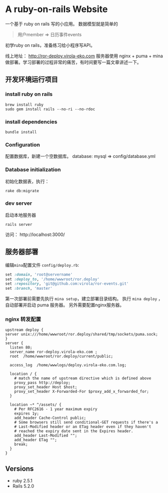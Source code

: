 # A ruby-on-rails Website

一个基于 ruby on rails 写的小应用。
数据模型就是简单的
> 用户member => 日历事件events

初学ruby on rails，准备练习给小程序写API。

线上地址： http://ror-deploy.virola-eko.com
服务器使用 nginx + puma + mina 做部署。学习部署的过程非常的痛苦，有时间要写一篇文章讲述一下。

## 开发环境运行项目
### install ruby on rails
```
brew install ruby
sudo gem install rails --no-ri --no-rdoc
```
### install dependencies
```
bundle install
```
### Configuration
配置数据库，新建一个空数据库。
database: mysql  => config/database.yml

### Database initialization
初始化数据表，执行：
```
rake db:migrate
```

### dev server
启动本地服务器
```
rails server
```
访问： http://localhost:3000/

## 服务器部署
编辑`mina`配置文件 `config/deploy.rb`:
```ruby
set :domain, 'root@servername'
set :deploy_to, '/home/wwwroot/ror.deploy'
set :repository, 'git@github.com:virola/ror-events.git'
set :branch, 'master'
```
第一次部署前需要先执行 `mina setup`，建立部署目录结构。
执行 `mina deploy` ，自动部署并启动 puma 服务器。
另外需要配置nginx服务器。

### nginx 转发配置
```
upstream deploy {                                                                    server unix:///home/wwwroot/ror.deploy/shared/tmp/sockets/puma.sock;
}
server {   
  listen 80; 
  server_name ror-deploy.virola-eko.com ;
  root  /home/wwwroot/ror.deploy/current/public;

  access_log  /home/wwwlogs/deploy.virola-eko.com.log;

  location / { 
    # match the name of upstream directive which is defined above
    proxy_pass http://deploy; 
    proxy_set_header Host $host;
    proxy_set_header X-Forwarded-For $proxy_add_x_forwarded_for;
  }   

  location ~* ^/assets/ {
    # Per RFC2616 - 1 year maximum expiry
    expires 1y; 
    add_header Cache-Control public;
    # Some browsers still send conditional-GET requests if there's a
    # Last-Modified header or an ETag header even if they haven't
    # reached the expiry date sent in the Expires header.
    add_header Last-Modified ""; 
    add_header ETag ""; 
    break;
  }   
} 
```

## Versions
- ruby 2.5.1
- Rails 5.2.0 

